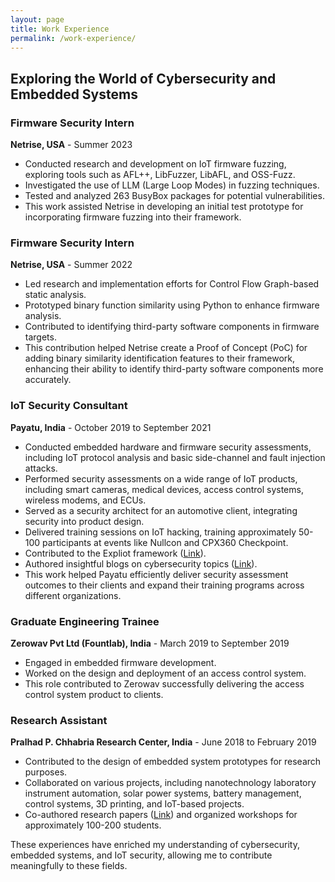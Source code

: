 ```yaml
---
layout: page
title: Work Experience
permalink: /work-experience/
---
```


## Exploring the World of Cybersecurity and Embedded Systems

### Firmware Security Intern
**Netrise, USA** - Summer 2023

- Conducted research and development on IoT firmware fuzzing, exploring tools such as AFL++, LibFuzzer, LibAFL, and OSS-Fuzz.
- Investigated the use of LLM (Large Loop Modes) in fuzzing techniques.
- Tested and analyzed 263 BusyBox packages for potential vulnerabilities.
- This work assisted Netrise in developing an initial test prototype for incorporating firmware fuzzing into their framework.

### Firmware Security Intern
**Netrise, USA** - Summer 2022

- Led research and implementation efforts for Control Flow Graph-based static analysis.
- Prototyped binary function similarity using Python to enhance firmware analysis.
- Contributed to identifying third-party software components in firmware targets.
- This contribution helped Netrise create a Proof of Concept (PoC) for adding binary similarity identification features to their framework, enhancing their ability to identify third-party software components more accurately.

### IoT Security Consultant
**Payatu, India** - October 2019 to September 2021

- Conducted embedded hardware and firmware security assessments, including IoT protocol analysis and basic side-channel and fault injection attacks.
- Performed security assessments on a wide range of IoT products, including smart cameras, medical devices, access control systems, wireless modems, and ECUs.
- Served as a security architect for an automotive client, integrating security into product design.
- Delivered training sessions on IoT hacking, training approximately 50-100 participants at events like Nullcon and CPX360 Checkpoint.
- Contributed to the Expliot framework ([Link](https://gitlab.com/expliot_framework/expliot)).
- Authored insightful blogs on cybersecurity topics ([Link](https://payatu.com/author/asmita-jha/)).
- This work helped Payatu efficiently deliver security assessment outcomes to their clients and expand their training programs across different organizations.

### Graduate Engineering Trainee
**Zerowav Pvt Ltd (Fountlab), India** - March 2019 to September 2019

- Engaged in embedded firmware development.
- Worked on the design and deployment of an access control system.
- This role contributed to Zerowav successfully delivering the access control system product to clients.

### Research Assistant
**Pralhad P. Chhabria Research Center, India** - June 2018 to February 2019

- Contributed to the design of embedded system prototypes for research purposes.
- Collaborated on various projects, including nanotechnology laboratory instrument automation, solar power systems, battery management, control systems, 3D printing, and IoT-based projects.
- Co-authored research papers ([Link](https://www.researchgate.net/profile/Asmita-Jha)) and organized workshops for approximately 100-200 students.

These experiences have enriched my understanding of cybersecurity, embedded systems, and IoT security, allowing me to contribute meaningfully to these fields.
